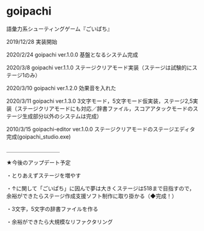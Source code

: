 # goipachi
語彙力系シューティングゲーム『ごいぱち』

2019/12/28 実装開始

2020/2/24 goipachi ver.1.0.0 基盤となるシステム完成

2020/3/8 goipachi ver.1.1.0 ステージクリアモード実装（ステージは試験的にステージ1のみ）

2020/3/10 goipachi ver.1.2.0 効果音を入れた

2020/3/11 goipachi ver.1.3.0 3文字モード，5文字モード仮実装，ステージ2,5実装（ステージクリアモードにも対応／辞書ファイル，スコアアタックモードのステージ生成部分以外のシステムは完成）

2010/3/15 goipachi-editor ver.1.0.0 ステージクリアモードのステージエディタ完成(goipachi_studio.exe) 

＿＿＿＿＿＿＿＿＿＿

★今後のアップデート予定


・とりあえずステージを増やす

・↑に関して「ごいぱち」に因んで夢は大きくステージは518まで目指すので，余裕ができたらステージ作成支援ソフト制作に取り掛かる（◆完成！）

・3文字，5文字の辞書ファイルを作る

・余裕ができたら大規模なリファクタリング
